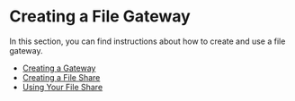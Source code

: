# Creating a File Gateway<a name="create-file-gateway"></a>

 In this section, you can find instructions about how to create and use a file gateway\.


+ [Creating a Gateway](create-gateway-file.md)
+ [Creating a File Share](GettingStartedCreateFileShare.md)
+ [Using Your File Share](getting-started-use-fileshare.md)